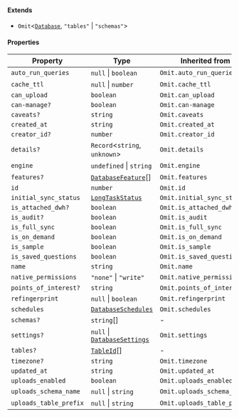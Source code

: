 #### Extends

* `Omit`<[`Database`](./api_html/Database.md), `"tables"` | `"schemas"`>

#### Properties

| Property                                                 | Type                                                           | Inherited from              |
| -------------------------------------------------------- | -------------------------------------------------------------- | --------------------------- |
| <a id="auto_run_queries"></a> `auto_run_queries`         | `null` \| `boolean`                                            | `Omit.auto_run_queries`     |
| <a id="cache_ttl"></a> `cache_ttl`                       | `null` \| `number`                                             | `Omit.cache_ttl`            |
| <a id="can_upload"></a> `can_upload`                     | `boolean`                                                      | `Omit.can_upload`           |
| <a id="can-manage"></a> `can-manage?`                    | `boolean`                                                      | `Omit.can-manage`           |
| <a id="caveats"></a> `caveats?`                          | `string`                                                       | `Omit.caveats`              |
| <a id="created_at"></a> `created_at`                     | `string`                                                       | `Omit.created_at`           |
| <a id="creator_id"></a> `creator_id?`                    | `number`                                                       | `Omit.creator_id`           |
| <a id="details"></a> `details?`                          | `Record`<`string`, `unknown`>                                  | `Omit.details`              |
| <a id="engine"></a> `engine`                             | `undefined` \| `string`                                        | `Omit.engine`               |
| <a id="features"></a> `features?`                        | [`DatabaseFeature`](./api_html/DatabaseFeature.md)\[]          | `Omit.features`             |
| <a id="id"></a> `id`                                     | `number`                                                       | `Omit.id`                   |
| <a id="initial_sync_status"></a> `initial_sync_status`   | [`LongTaskStatus`](./api_html/LongTaskStatus.md)               | `Omit.initial_sync_status`  |
| <a id="is_attached_dwh"></a> `is_attached_dwh?`          | `boolean`                                                      | `Omit.is_attached_dwh`      |
| <a id="is_audit"></a> `is_audit?`                        | `boolean`                                                      | `Omit.is_audit`             |
| <a id="is_full_sync"></a> `is_full_sync`                 | `boolean`                                                      | `Omit.is_full_sync`         |
| <a id="is_on_demand"></a> `is_on_demand`                 | `boolean`                                                      | `Omit.is_on_demand`         |
| <a id="is_sample"></a> `is_sample`                       | `boolean`                                                      | `Omit.is_sample`            |
| <a id="is_saved_questions"></a> `is_saved_questions`     | `boolean`                                                      | `Omit.is_saved_questions`   |
| <a id="name"></a> `name`                                 | `string`                                                       | `Omit.name`                 |
| <a id="native_permissions"></a> `native_permissions`     | `"none"` \| `"write"`                                          | `Omit.native_permissions`   |
| <a id="points_of_interest"></a> `points_of_interest?`    | `string`                                                       | `Omit.points_of_interest`   |
| <a id="refingerprint"></a> `refingerprint`               | `null` \| `boolean`                                            | `Omit.refingerprint`        |
| <a id="schedules"></a> `schedules`                       | [`DatabaseSchedules`](./api_html/DatabaseSchedules.md)         | `Omit.schedules`            |
| <a id="schemas"></a> `schemas?`                          | `string`\[]                                                    | -                           |
| <a id="settings"></a> `settings?`                        | `null` \| [`DatabaseSettings`](./api_html/DatabaseSettings.md) | `Omit.settings`             |
| <a id="tables"></a> `tables?`                            | [`TableId`](./api_html/TableId.md)\[]                          | -                           |
| <a id="timezone"></a> `timezone?`                        | `string`                                                       | `Omit.timezone`             |
| <a id="updated_at"></a> `updated_at`                     | `string`                                                       | `Omit.updated_at`           |
| <a id="uploads_enabled"></a> `uploads_enabled`           | `boolean`                                                      | `Omit.uploads_enabled`      |
| <a id="uploads_schema_name"></a> `uploads_schema_name`   | `null` \| `string`                                             | `Omit.uploads_schema_name`  |
| <a id="uploads_table_prefix"></a> `uploads_table_prefix` | `null` \| `string`                                             | `Omit.uploads_table_prefix` |
